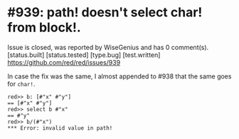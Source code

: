 
#939: path! doesn't select char! from block!.
================================================================================
Issue is closed, was reported by WiseGenius and has 0 comment(s).
[status.built] [status.tested] [type.bug] [test.written]
<https://github.com/red/red/issues/939>

In case the fix was the same, I almost appended to #938 that the same goes for `char!`.

```
red>> b: [#"x" #"y"]
== [#"x" #"y"]
red>> select b #"x"
== #"y"
red>> b/(#"x")
*** Error: invalid value in path!
```



